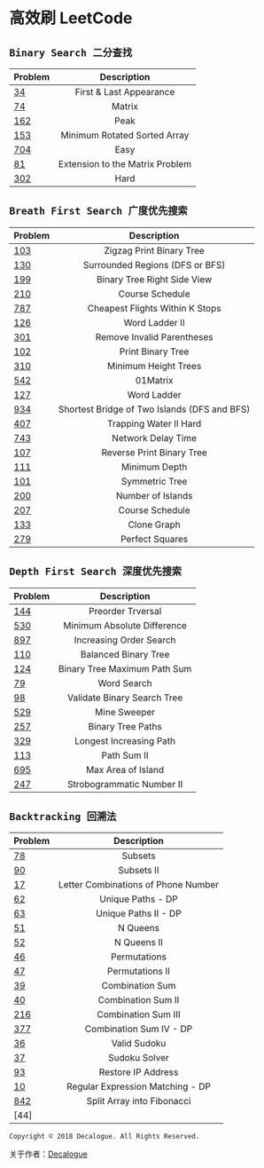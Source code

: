 # 高效刷 LeetCode
## `Binary Search 二分查找`

Problem | Description
:------- | :-----:
[34](https://leetcode.com/problems/find-first-and-last-position-of-element-in-sorted-array/description/) | First & Last Appearance 
[74](https://leetcode.com/problems/search-a-2d-matrix/) | Matrix 
[162](https://leetcode.com/problems/find-peak-element/) | Peak
[153](https://leetcode.com/problems/find-minimum-in-rotated-sorted-array/) | Minimum Rotated Sorted Array
[704](https://leetcode.com/problems/binary-search/) | Easy 
[81](https://leetcode.com/problems/search-in-rotated-sorted-array-ii/) |  Extension to the Matrix Problem 
[302](https://www.lintcode.com/problem/smallest-rectangle-enclosing-black-pixels/description) | Hard 


## `Breath First Search 广度优先搜索`

Problem | Description 
:------- | :-----:
[103](https://leetcode.com/problems/binary-tree-zigzag-level-order-traversal/) | Zigzag Print Binary Tree
[130](https://leetcode.com/problems/surrounded-regions/) | Surrounded Regions (DFS or BFS)
[199](https://leetcode.com/problems/binary-tree-right-side-view/) | Binary Tree Right Side View
[210](https://leetcode.com/problems/course-schedule-ii/) | Course Schedule
[787](https://leetcode.com/problems/cheapest-flights-within-k-stops/) | Cheapest Flights Within K Stops
[126](https://leetcode.com/problems/word-ladder-ii/) | Word Ladder II
[301](https://leetcode.com/problems/remove-invalid-parentheses/) | Remove Invalid Parentheses
[102](https://leetcode.com/problems/binary-tree-level-order-traversal/submissions/)| Print Binary Tree
[310](https://leetcode.com/problems/minimum-height-trees/submissions/)| Minimum Height Trees
[542](https://leetcode.com/problems/01-matrix/)| 01Matrix
[127](https://leetcode.com/problems/word-ladder/submissions/)| Word Ladder
[934](https://leetcode.com/problems/shortest-bridge/submissions/)| Shortest Bridge of Two Islands (DFS and BFS)
[407](https://leetcode.com/problems/trapping-rain-water-ii/)| Trapping Water II Hard
[743](https://leetcode.com/problems/network-delay-time/submissions/)| Network Delay Time
[107](https://leetcode.com/problems/binary-tree-level-order-traversal-ii/)| Reverse Print Binary Tree
[111](https://leetcode.com/problems/minimum-depth-of-binary-tree/)| Minimum Depth
[101](https://leetcode.com/problems/symmetric-tree/submissions/)| Symmetric Tree
[200](https://leetcode.com/problems/number-of-islands/)| Number of Islands
[207](https://leetcode.com/problems/course-schedule/submissions/)| Course Schedule
[133](https://leetcode.com/problems/clone-graph/submissions/)| Clone Graph
[279](https://leetcode.com/problems/perfect-squares/submissions/)| Perfect Squares

## `Depth First Search 深度优先搜索`

Problem | Description 
:------- | :-----:
[144](https://leetcode.com/problems/binary-tree-preorder-traversal/submissions/) | Preorder Trversal
[530](https://leetcode.com/problems/minimum-absolute-difference-in-bst/) | Minimum Absolute Difference
[897](https://leetcode.com/problems/increasing-order-search-tree/) | Increasing Order Search 
[110](https://leetcode.com/problems/balanced-binary-tree/) | Balanced Binary Tree
[124](https://leetcode.com/problems/binary-tree-maximum-path-sum/) | Binary Tree Maximum Path Sum
[79](https://leetcode.com/problems/word-search/) | Word Search
[98](https://leetcode.com/problems/validate-binary-search-tree/) | Validate Binary Search Tree
[529](https://leetcode.com/problems/minesweeper/) | Mine Sweeper
[257](https://leetcode.com/problems/binary-tree-paths/submissions/) | Binary Tree Paths
[329](https://leetcode.com/problems/longest-increasing-path-in-a-matrix/) | Longest Increasing Path
[113](https://leetcode.com/problems/path-sum-ii/) | Path Sum II
[695](https://leetcode.com/problems/max-area-of-island/) | Max Area of Island
[247](https://leetcode.com/problems/strobogrammatic-number-ii/) | Strobogrammatic Number II


## `Backtracking 回溯法`
Problem | Description 
:------- | :-----:
[78](https://leetcode.com/problems/subsets/) | Subsets
[90](https://leetcode.com/problems/subsets-ii/)| Subsets II 
[17](https://leetcode.com/problems/letter-combinations-of-a-phone-number/) | Letter Combinations of Phone Number
[62](https://leetcode.com/problems/unique-paths/) | Unique Paths - DP
[63](https://leetcode.com/problems/unique-paths-ii/) | Unique Paths II - DP
[51](https://leetcode.com/problems/n-queens/) | N Queens 
[52](https://leetcode.com/problems/n-queens-ii/) | N Queens II 
[46](https://leetcode.com/problems/permutations/) | Permutations 
[47](https://leetcode.com/problems/permutations-ii/) | Permutations II
[39](https://leetcode.com/problems/combination-sum/) | Combination Sum
[40](https://leetcode.com/problems/combination-sum-ii/) | Combination Sum II 
[216](https://leetcode.com/problems/combination-sum-iii/) | Combination Sum III
[377](https://leetcode.com/problems/combination-sum-iv/) | Combination Sum IV - DP
[36](https://leetcode.com/problems/valid-sudoku/) | Valid Sudoku
[37](https://leetcode.com/problems/sudoku-solver/) | Sudoku Solver 
[93](https://leetcode.com/problems/restore-ip-addresses/) | Restore IP Address
[10](https://leetcode.com/problems/regular-expression-matching/) | Regular Expression Matching - DP 
[842](https://leetcode.com/problems/split-array-into-fibonacci-sequence/) | Split Array into Fibonacci
[44] |

`Copyright © 2018 Decalogue. All Rights Reserved.`

关于作者：[Decalogue](https://www.decalogue.cn)
